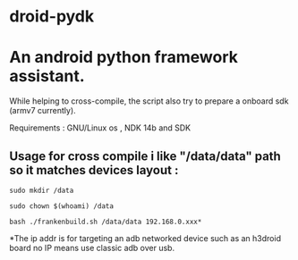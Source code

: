 # droid-pydk


# An android python framework assistant. 


While helping to cross-compile, the script also try to prepare a onboard sdk (armv7 currently).

Requirements : GNU/Linux os , NDK 14b and SDK


Usage for cross compile i like "/data/data" path so it matches devices layout :
--

```
sudo mkdir /data

sudo chown $(whoami) /data

bash ./frankenbuild.sh /data/data 192.168.0.xxx*
```

*The ip addr is for targeting an adb networked device such as an h3droid board no IP means use classic adb over usb.


